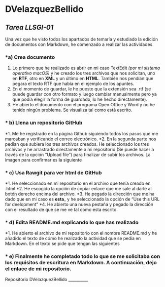 # DVelazquezBellido

## _Tarea LLSGI-01_

Una vez que he visto todos los apartados de temaría y estudiado la edición de documentos con Markdown, he comenzado a realizar las actividades.

### *a) Crea documento
  1. Lo primero que he realizado es abrir en mi caso TextEdit _(por mi sistema operativo macOS)_ y he creado los tres archivos que nos solicitan, uno en **RTF**, otro en **XML** y un último en **HTML**. También nos pendían que pegara el texto RTF que había en el ejemplo de los apuntes.
  2. En el momento de guardar, le he puesto que la extensión sea .rtf (se puede guardar con otro formato y luego cambiar manualmente pero ya que podía elegir la forma de guardado, lo he hecho directamente).
  3. He abierto el documento con el programa Open Office y Word y no he tenido ningún problema. Se visualiza tal como está escrito.

### * **b) Llena un repositorio GitHub**
  *1. Me he registrado en la página Github siguiendo todos los pasos que me marcaban y verificando el correo electrónico.
  *2.	En la segunda parte nos pedían que subiera los tres archivos creados. He seleccionado los tres archivos y he arrastrado directamente a mi repositorio (Se puede hacer a través de la opción “Upload file”) para finalizar de subir los archivos.
La imagen para confirmar es la siguiente

### * **c)	Usa Rawgit para ver html de GitHub**
  *1.	He seleccionado en mi repositorio en el archivo que tenía creado en .html
  *2.	He escogido la opción de copiar enlace que me sale al darle al botón derecho encima del archivo.
  *3.	He pegado la dirección que me ha dado que en mi caso es ____esta_____ y he seleccionado la opción de “Use this URL for deelopment”
 *4.	He abierto una nueva pestaña y pegado la dirección con el resultado de que se me ve tal como esta escrito.

### * **d)	Edita README.md explicando lo que has realizado**
  *1.	He abierto el archivo de mi repositorio con el nombre README.md y he añadido el texto de cómo he realizado la actividad que se pedía en Markdown. En el texto se pide que tengan las siguientes

### * e)	Finalmente he completado todo lo que se me solicitaba con los requisitos de escritura en Markdown. A continuación, dejo el enlace de mi repositorio.

Repositorio DVelazquezBellido __________

